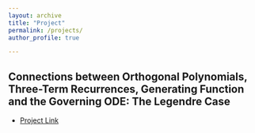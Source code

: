 ```yaml
---
layout: archive
title: "Project"
permalink: /projects/
author_profile: true

---
```

## Connections between Orthogonal Polynomials, Three-Term Recurrences, Generating Function and the Governing ODE: The Legendre Case
+ [Project Link](https://github.com/YilunKuang/Scalable-MNIST-on-Kubernetes)

